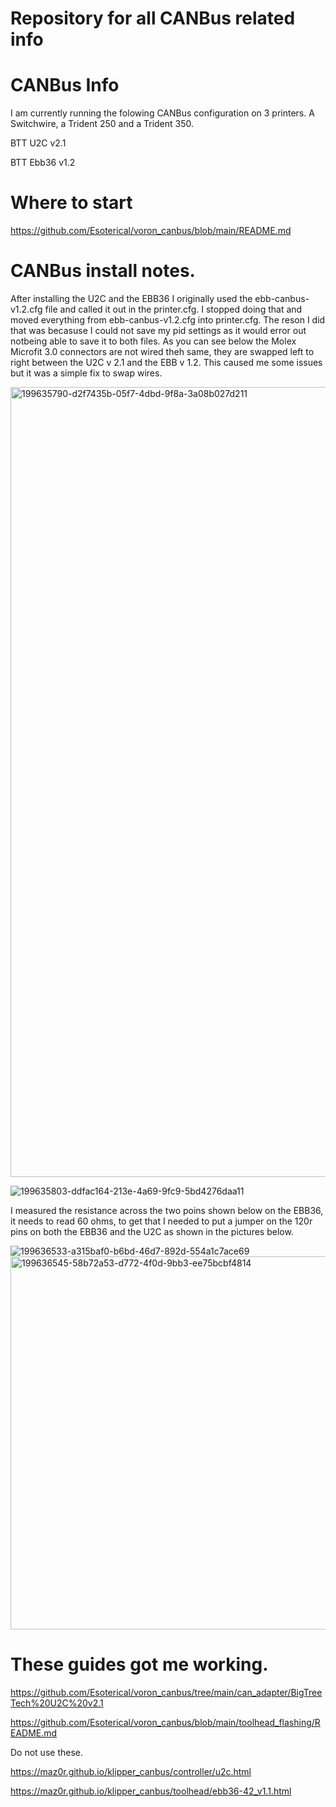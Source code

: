 # Repository for all CANBus related info

# CANBus Info

I am currently running the folowing CANBus configuration on 3 printers.  A Switchwire, a Trident 250 and a Trident 350.

BTT U2C v2.1 

BTT Ebb36 v1.2

# Where to start

https://github.com/Esoterical/voron_canbus/blob/main/README.md

# CANBus install notes.
After installing the U2C and the EBB36 I originally used the ebb-canbus-v1.2.cfg file and called it out in the printer.cfg.  I stopped doing that and moved everything from ebb-canbus-v1.2.cfg into printer.cfg.  The reson I did that was becasuse I could not save my pid settings as it would error out notbeing able to save it to both files.
As you can see below the Molex Microfit 3.0 connectors are not wired theh same, they are swapped left to right between the U2C v 2.1 and the EBB v 1.2.  This caused me some issues but it was a simple fix to swap wires.

<img width="1264" alt="199635790-d2f7435b-05f7-4dbd-9f8a-3a08b027d211" src="https://github.com/Alex3DLabs/Klipper_Configs/assets/113078228/29e70e2f-8e0d-47ea-8616-3c47c8f04911">

![199635803-ddfac164-213e-4a69-9fc9-5bd4276daa11](https://github.com/Alex3DLabs/Klipper_Configs/assets/113078228/6223ae48-f330-4597-b2d0-b9052f403fac)


I measured the resistance across the two poins shown below on the EBB36, it needs to read 60 ohms, to get that I needed to put a jumper on the 120r pins on both the EBB36 and the U2C as shown in the pictures below.

![199636533-a315baf0-b6bd-46d7-892d-554a1c7ace69](https://github.com/Alex3DLabs/Klipper_Configs/assets/113078228/64dadb4f-5d10-41bb-a636-a881eaac7581)
<img width="597" alt="199636545-58b72a53-d772-4f0d-9bb3-ee75bcbf4814" src="https://github.com/Alex3DLabs/Klipper_Configs/assets/113078228/b80246e9-d38d-40db-a247-ebfb7beb4c88">

# These guides got me working.

https://github.com/Esoterical/voron_canbus/tree/main/can_adapter/BigTreeTech%20U2C%20v2.1

https://github.com/Esoterical/voron_canbus/blob/main/toolhead_flashing/README.md


Do not use these.

https://maz0r.github.io/klipper_canbus/controller/u2c.html

https://maz0r.github.io/klipper_canbus/toolhead/ebb36-42_v1.1.html

